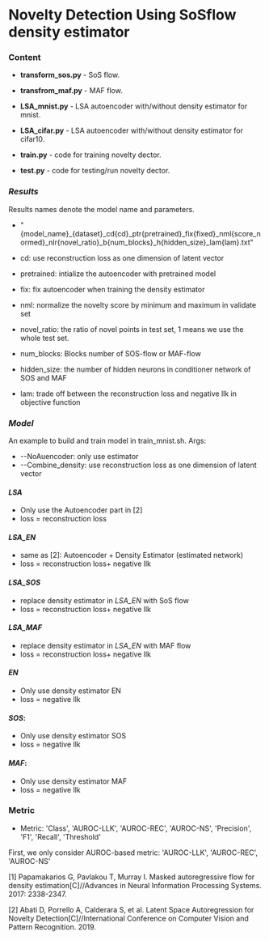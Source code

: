 # Novelty Detection Using SoSflow density estimator


### Content

* **transform_sos.py** -  SoS flow.
* **transfrom_maf.py** - MAF flow.

* **LSA_mnist.py** - LSA autoencoder with/without density estimator for mnist.
* **LSA_cifar.py** - LSA autoencoder with/without density estimator for cifar10.

* **train.py** - code for training novelty dector.
* **test.py** - code for testing/run novelty dector.

### *Results*
Results names denote the model name and parameters.

* "{model_name}_{dataset}_cd{cd}_ptr{pretrained}_fix{fixed}_nml{score_normed}_nlr{novel_ratio}_b{num_blocks}_h{hidden_size}_lam{lam}.txt"

* cd: use reconstruction loss as one dimension of latent vector
* pretrained: intialize the autoencoder with pretrained model
* fix: fix autoencoder when training the density estimator
* nml: normalize the novelty score by minimum and maximum in validate set
* novel_ratio: the ratio of novel points in test set, 1 means we use the whole test set.
* num_blocks: Blocks number of SOS-flow or MAF-flow
* hidden_size: the number of hidden neurons in conditioner network of SOS and MAF
* lam: trade off between the reconstruction loss and negative llk in objective function

### *Model*
An example to build and train model in train_mnist.sh. Args:
* --NoAuencoder: only use estimator
* --Combine_density: use reconstruction loss as one dimension of latent vector

#### *LSA*
* Only use the Autoencoder part in [2] 
* loss = reconstruction loss

#### *LSA_EN*
* same as [2]: 
Autoencoder + Density Estimator (estimated network)
* loss = reconstruction loss+ negative llk

#### *LSA_SOS*
* replace density estimator in *LSA_EN* with SoS flow
* loss = reconstruction loss+ negative llk

#### *LSA_MAF*
* replace density estimator in *LSA_EN* with MAF flow
* loss = reconstruction loss+ negative llk

#### *EN*
* Only use density estimator EN
* loss = negative llk

#### *SOS*: 
* Only use density estimator SOS
* loss = negative llk

#### *MAF*: 
* Only use density estimator MAF
* loss = negative llk


### Metric 
* Metric: 'Class', 'AUROC-LLK', 'AUROC-REC', 'AUROC-NS', 'Precision',
                'F1',
                'Recall',
                'Threshold'

First, we only consider AUROC-based metric: 'AUROC-LLK', 'AUROC-REC', 'AUROC-NS'


[1] Papamakarios G, Pavlakou T, Murray I. Masked autoregressive flow for density estimation[C]//Advances in Neural Information Processing Systems. 2017: 2338-2347.

[2] Abati D, Porrello A, Calderara S, et al. Latent Space Autoregression for Novelty Detection[C]//International Conference on Computer Vision and Pattern Recognition. 2019. 




